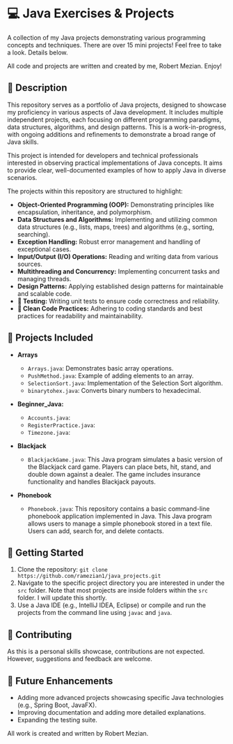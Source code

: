 # 💻 Java Exercises & Projects

A collection of my Java projects demonstrating various programming concepts and techniques. There are over 15 mini projects! Feel free to take a look. Details below.

All code and projects are written and created by me, Robert Mezian. Enjoy!

## 📝 Description

This repository serves as a portfolio of Java projects, designed to showcase my proficiency in various aspects of Java development. It includes multiple independent projects, each focusing on different programming paradigms, data structures, algorithms, and design patterns. This is a work-in-progress, with ongoing additions and refinements to demonstrate a broad range of Java skills.

This project is intended for developers and technical professionals interested in observing practical implementations of Java concepts. It aims to provide clear, well-documented examples of how to apply Java in diverse scenarios.

The projects within this repository are structured to highlight:

* **Object-Oriented Programming (OOP):** Demonstrating principles like encapsulation, inheritance, and polymorphism.
* **Data Structures and Algorithms:** Implementing and utilizing common data structures (e.g., lists, maps, trees) and algorithms (e.g., sorting, searching).
* **Exception Handling:** Robust error management and handling of exceptional cases.
* **Input/Output (I/O) Operations:** Reading and writing data from various sources.
* **Multithreading and Concurrency:** Implementing concurrent tasks and managing threads.
* **Design Patterns:** Applying established design patterns for maintainable and scalable code.
* **🧪 Testing:** Writing unit tests to ensure code correctness and reliability.
* **🧹 Clean Code Practices:** Adhering to coding standards and best practices for readability and maintainability.

## 📂 Projects Included

* **Arrays**
    * `Arrays.java`: Demonstrates basic array operations.
    * `PushMethod.java`: Example of adding elements to an array.
    * `SelectionSort.java`: Implementation of the Selection Sort algorithm.
    * `binarytohex.java`: Converts binary numbers to hexadecimal.
* **Beginner_Java:**
    * `Accounts.java`:
    * `RegisterPractice.java`:
    * `Timezone.java`:

* **Blackjack**
    * `BlackjackGame.java`: This Java program simulates a basic version of the Blackjack card game. Players can place bets, hit, stand, and double down against a dealer. The game includes insurance functionality and handles Blackjack payouts.
      
* **Phonebook**
    * `Phonebook.java`: This repository contains a basic command-line phonebook application implemented in Java. This Java program allows users to manage a simple phonebook stored in a text file. Users can add, search for, and delete contacts.

## 🚀 Getting Started

1.  Clone the repository: `git clone https://github.com/ramezian1/java_projects.git`
2.  Navigate to the specific project directory you are interested in under the `src` folder. Note that most projects are inside folders within the `src` folder. I will update this shortly.
3.  Use a Java IDE (e.g., IntelliJ IDEA, Eclipse) or compile and run the projects from the command line using `javac` and `java`.

## 🤝 Contributing

As this is a personal skills showcase, contributions are not expected. However, suggestions and feedback are welcome.

## 🔮 Future Enhancements

* Adding more advanced projects showcasing specific Java technologies (e.g., Spring Boot, JavaFX).
* Improving documentation and adding more detailed explanations.
* Expanding the testing suite.

All work is created and written by Robert Mezian.
